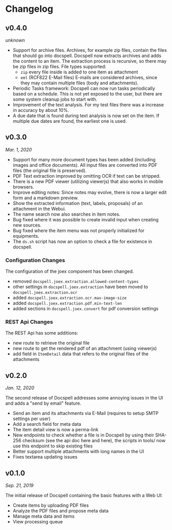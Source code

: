 # Changelog

## v0.4.0 

*unknown*

- Support for archive files. Archives, for example zip files, contain
  the files that should go into docspell. Docspell now extracts
  archives and adds the content to an item. The extraction process is
  recursive, so there may be zip files in zip files. File types
  supported:
  - `zip` every file inside is added to one item as attachment
  - `eml` (RCF822 E-Mail files) E-mails are considered archives, since
    they may contain multiple files (body and attachments).
- Periodic Tasks framework: Docspell can now run tasks periodically
  based on a schedule. This is not yet exposed to the user, but there
  are some system cleanup jobs to start with. 
- Improvement of the text analysis. For my test files there was a
  increase in accuracy by about 10%.
- A due date that is found during text analysis is now set on the
  item. If multiple due dates are found, the earliest one is used.

## v0.3.0

*Mar. 1, 2020*

- Support for many more document types has been added (including
  images and office documents). All input files are converted into PDF
  files (the original file is preserved).
- PDF Text extraction improved by omitting OCR if text can be
  stripped.
- There is a new PDF viewer (utilizing viewerjs) that also works in
  mobile browsers.
- Improve editing notes: Since notes may evolve, there is now a larger
  edit form and a markdown preview.
- Show the extracted information (text, labels, proposals) of an
  attachment in the Webui.
- The name search now also searches in item notes.
- Bug fixed where it was possible to create invalid input when
  creating new sources.
- Bug fixed where the item menu was not properly initialized for
  equipments.
- The `ds.sh` script has now an option to check a file for existence
  in docspell.

### Configuration Changes

The configuration of the joex component has been changed. 

- removed `docspell.joex.extraction.allowed-content-types`
- other settings in `docspell.joex.extraction` have been moved to
  `docspell.joex.extraction.ocr`
- added `docspell.joex.extraction.ocr.max-image-size`
- added `docspell.joex.extraction.pdf.min-text-len`
- added sections in `docspell.joex.convert` for pdf conversion
  settings
  
### REST Api Changes

The REST Api has some additions:

- new route to retrieve the original file
- new route to get the rendered pdf of an attachment (using viewerjs)
- add field in `ItemDetail` data that refers to the original files of
  the attachments
  

## v0.2.0

*Jan. 12, 2020*

The second release of Docspell addresses some annoying issues in the
UI and adds a "send by email" feature.

- Send an item and its attachments via E-Mail (requires to setup SMTP
  settings per user)
- Add a search field for meta data
- The item detail view is now a perma-link
- New endpoints to check whether a file is in Docspell by using their
  SHA-256 checksum (see the api doc here and here), the scripts in
  tools/ now use this endpoint to skip existing files
- Better support multiple attachments with long names in the UI
- Fixes textarea updating issues

## v0.1.0

*Sep. 21, 2019*

The initial release of Docspell containing the basic features with a
Web UI:

- Create items by uploading PDF files
- Analyze the PDF files and propose meta data
- Manage meta data and items
- View processing queue
